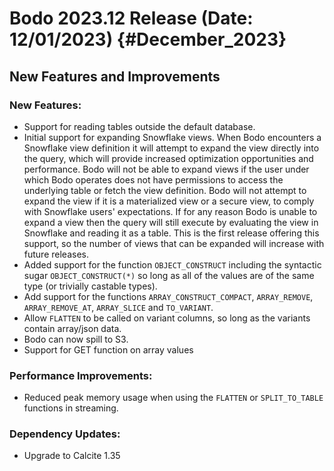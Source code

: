 
Bodo 2023.12 Release (Date: 12/01/2023) {#December_2023}
========================================

## New Features and Improvements


### New Features:


- Support for reading tables outside the default database.
- Initial support for expanding Snowflake views. When Bodo encounters a Snowflake view definition it will attempt to expand the view directly into the query, which will provide increased optimization opportunities and performance. Bodo will not be able to expand views if the user under which Bodo operates does not have permissions to access the underlying table or fetch the view definition. Bodo will not attempt to expand the view if it is a materialized view or a secure view, to comply with Snowflake users' expectations. If for any reason Bodo is unable to expand a view then the query will still execute by evaluating the view in Snowflake and reading it as a table. This is the first release offering this support, so the number of views that can be expanded will increase with future releases.
- Added support for the function `OBJECT_CONSTRUCT` including the syntactic sugar `OBJECT_CONSTRUCT(*)` so long as all of the values are of the same type (or trivially castable types).
- Add support for the functions `ARRAY_CONSTRUCT_COMPACT`, `ARRAY_REMOVE`, `ARRAY_REMOVE_AT`, `ARRAY_SLICE` and `TO_VARIANT`.
- Allow `FLATTEN` to be called on variant columns, so long as the variants contain array/json data.
- Bodo can now spill to S3.
- Support for GET function on array values


### Performance Improvements:


- Reduced peak memory usage when using the `FLATTEN` or `SPLIT_TO_TABLE` functions in streaming.


### Dependency Updates:


- Upgrade to Calcite 1.35